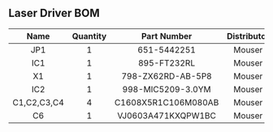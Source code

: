 ## Laser Driver BOM

|Name            |Quantity|Part Number         |Distributor|
|:--------------:|:------:|:------------------:|:---------:|
|JP1             |1       |651-5442251         |Mouser     |
|IC1             |1       |895-FT232RL         |Mouser     |
|X1              |1       |798-ZX62RD-AB-5P8   |Mouser     |
|IC2             |1       |998-MIC5209-3.0YM   |Mouser     |
|C1,C2,C3,C4     |4       |C1608X5R1C106M080AB |Mouser     |
|C6              |1       |VJ0603A471KXQPW1BC  |Mouser     |
